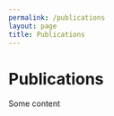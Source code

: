```yaml
---
permalink: /publications
layout: page
title: Publications
---
```


# Publications

Some content

                